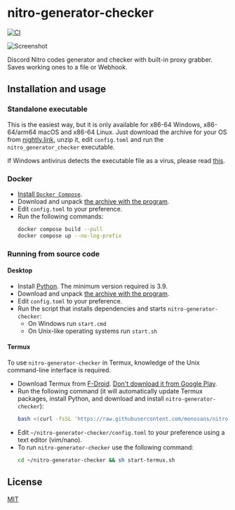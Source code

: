 # nitro-generator-checker

[![CI](https://github.com/monosans/nitro-generator-checker/actions/workflows/ci.yml/badge.svg)](https://github.com/monosans/nitro-generator-checker/actions/workflows/ci.yml)

![Screenshot](screenshot.png)

Discord Nitro codes generator and checker with built-in proxy grabber. Saves working ones to a file or Webhook.

## Installation and usage

### Standalone executable

This is the easiest way, but it is only available for x86-64 Windows, x86-64/arm64 macOS and x86-64 Linux. Just download the archive for your OS from [nightly.link](https://nightly.link/monosans/nitro-generator-checker/workflows/ci/main?preview), unzip it, edit `config.toml` and run the `nitro_generator_checker` executable.

If Windows antivirus detects the executable file as a virus, please read [this](https://github.com/Nuitka/Nuitka/issues/2496#issuecomment-1762836583).

### Docker

- [Install `Docker Compose`](https://docs.docker.com/compose/install/).
- Download and unpack [the archive with the program](https://github.com/monosans/nitro-generator-checker/archive/refs/heads/main.zip).
- Edit `config.toml` to your preference.
- Run the following commands:
  ```bash
  docker compose build --pull
  docker compose up --no-log-prefix
  ```

### Running from source code

#### Desktop

- Install [Python](https://python.org/downloads). The minimum version required is 3.9.
- Download and unpack [the archive with the program](https://github.com/monosans/nitro-generator-checker/archive/refs/heads/main.zip).
- Edit `config.toml` to your preference.
- Run the script that installs dependencies and starts `nitro-generator-checker`:
  - On Windows run `start.cmd`
  - On Unix-like operating systems run `start.sh`

#### Termux

To use `nitro-generator-checker` in Termux, knowledge of the Unix command-line interface is required.

- Download Termux from [F-Droid](https://f-droid.org/en/packages/com.termux/). [Don't download it from Google Play](https://github.com/termux/termux-app#google-play-store-experimental-branch).
- Run the following command (it will automatically update Termux packages, install Python, and download and install `nitro-generator-checker`):
  ```bash
  bash <(curl -fsSL 'https://raw.githubusercontent.com/monosans/nitro-generator-checker/main/install-termux.sh')
  ```
- Edit `~/nitro-generator-checker/config.toml` to your preference using a text editor (vim/nano).
- To run `nitro-generator-checker` use the following command:
  ```bash
  cd ~/nitro-generator-checker && sh start-termux.sh
  ```

## License

[MIT](LICENSE)
